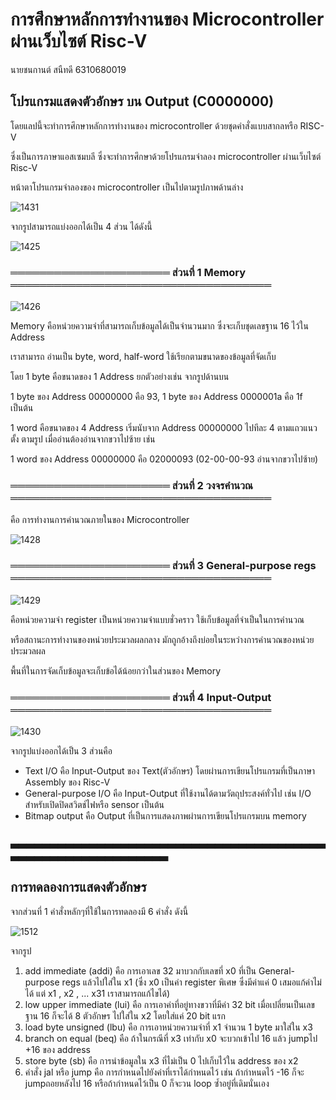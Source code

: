 # การศึกษาหลักการทำงานของ Microcontroller ผ่านเว็บไซต์ Risc-V
นายชนกานต์ สนืทดี 6310680019 
## โปรแกรมแสดงตัวอักษร บน Output (C0000000)
โดยแลปนี้จะทำการศึกษาหลักการทำงานของ microcontroller ด้วยชุดคำสั่งแบบสากลหรือ RISC-V 

ซึ่งเป็นการภาษาแอสเซมบลี ซึ่งจะทำการศึกษาด้วยโปรแกรมจำลอง microcontroller ผ่านเว็บไซต์ Risc-V

หน้าตาโปรแกรมจำลองของ microcontroller เป็นไปตามรูปภาพด้านล่าง

![1431](https://user-images.githubusercontent.com/98946284/160732845-c95a9e36-20d2-4271-8fe5-7831237e37f4.jpg)

จากรูปสามารถแบ่งออกได้เป็น 4 ส่วน ได้ดังนี้

![1425](https://user-images.githubusercontent.com/98946284/160733318-295ba399-539b-4704-9c3b-5d908d931b7d.jpg)

### ══════════════════════ ส่วนที่ 1 **Memory** ════════════════════════════════════
![1426](https://user-images.githubusercontent.com/98946284/160733554-3cf6a060-71e7-4691-af7c-243e02f70c91.jpg)

Memory คือหน่วยความจำที่สามารถเก็บข้อมูลได้เป็นจำนวนมาก ซึ่งจะเก็บชุดเลขฐาน 16 ไว้ใน Address 

เราสามารถ อ่านเป็น byte, word, half-word ใช้เรียกตามขนาดของข้อมูลที่จัดเก็บ

โดย 1 byte คือขนาดของ 1 Address ยกตัวอย่างเช่น จากรูปด้านบน 

1 byte ของ Address 00000000 คือ 93,   1 byte ของ Address 0000001a คือ 1f เป็นต้น 

1 word คือขนาดของ 4 Address เริ่มนับจาก Address 00000000 ไปทีละ 4 ตามแถวแนวตั้ง ตามรูป เมื่ออ่านต้องอ่านจากขวาไปซ้าย เช่น

1 word ของ Address 00000000 คือ 02000093 (02-00-00-93 อ่านจากขวาไปซ้าย)

### ══════════════════════ ส่วนที่ 2 วงจรคำนวณ ════════════════════════════════════

คือ การทำงานการคำนวณภายในของ Microcontroller

![1428](https://user-images.githubusercontent.com/98946284/160737480-3544a6bf-dcea-413e-bead-63ffee67eccd.jpg)

### ══════════════════════ ส่วนที่ 3 General-purpose regs ════════════════════════════════════

![1429](https://user-images.githubusercontent.com/98946284/160737776-41af4057-41e5-49d8-9fbc-370afb45ae73.jpg)

คือหน่วยความจำ register เป็นหน่วยความจำแบบชั่วคราว ใช้เก็บข้อมูลที่จำเป็นในการคำนวณ

หรือสถานะการทำงานของหน่วยประมวลผลกลาง มักถูกอ้างถึงบ่อยในระหว่างการคำนวณของหน่วยประมวลผล

พื้นที่ในการจัดเก็บข้อมูลจะเก็บข้อได้น้อยกว่าในส่วนของ Memory

### ══════════════════════ ส่วนที่ 4 Input-Output ════════════════════════════════════

![1430](https://user-images.githubusercontent.com/98946284/160739145-562abd69-27ef-427d-804f-24b49a82c71b.jpg)

จากรูปแบ่งออกได้เป็น 3 ส่วนคือ

- Text I/O คือ Input-Output ของ Text(ตัวอักษร) โดยผ่านการเขียนโปรแกรมที่เป็นภาษา Assembly ของ Risc-V
- General-purpose I/O คือ Input-Output ที่ใช้งานได้ตามวัตถุประสงค์ทั่วไป เช่น I/O สำหรับเปิดปิดสวิตช์ไฟหรือ sensor เป็นต้น
- Bitmap output คือ Output ที่เป็นการแสดงภาพผ่านการเขียนโปรแกรมบน memory

### ▃▃▃▃▃▃▃▃▃▃▃▃▃▃▃▃▃▃▃▃▃▃▃▃▃▃▃▃▃▃▃▃▃▃▃▃▃▃▃▃▃▃▃▃▃▃▃▃▃▃▃▃▃▃▃▃▃▃▃▃

## การทดลองการแสดงตัวอักษร
จากส่วนที่ 1 คำสั่งหลักๆที่ใช้ในการทดลองมี 6 คำสั่ง ดังนี้

![1512](https://user-images.githubusercontent.com/98946284/160751257-6689fed0-ba96-4e67-beee-68b5daa7e300.jpg)

จากรูป
1. add immediate (addi) คือ การเอาเลข 32 มาบวกกับเลขที่ x0 ที่เป็น General-purpose regs แล้วไปใส่ใน x1 (ซึ่ง x0 เป็นค่า register พิเศษ ซึ่งมีค่าแค่ 0 เสมอแก้ค่าไม่ได้ แต่ x1 , x2 , ... x31 เราสามารถแก้ไขได้)
2. low upper immediate (lui) คือ การเอาค่าที่อยู่ทางขวาที่มีค่า 32 bit เมื่อเปลี่ยนเป็นเลขฐาน 16 ก็จะได้ 8 ตัวอักษร ไปใส่ใน x2 โดยใส่แค่ 20 bit แรก  
3. load byte unsigned (lbu) คือ การเอาหน่วยความจำที่ x1 จำนวน 1 byte มาใส่ใน x3
4. branch on equal (beq) คือ ถ้าในกรณีที่ x3 เท่ากับ x0 จะบวกเข้าไป 16 แล้ว jumpไป +16 ของ address
5. store byte (sb) คือ การนำข้อมูลใน x3 ที่ไม่เป็น 0 ไปเก็บไว้ใน address ของ x2
6. คำสั่ง jal หรือ jump คือ การกำหนดไปยังค่าที่เราได้กำหนดไว้ เช่น ถ้ากำหนดไว้ -16 ก็จะ jumpถอยหลังไป 16 หรือถ้ากำหนดไว้เป็น 0 ก็จะวน loop ซ้ำอยู่ที่เดิมนั่นเอง

